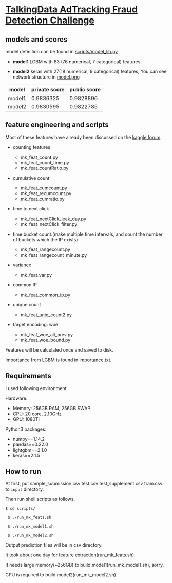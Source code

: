 # [TalkingData AdTracking Fraud Detection Challenge](https://www.kaggle.com/c/talkingdata-adtracking-fraud-detection)



## models and scores
model definition can be found in [scripts/model_lib.py](https://github.com/CuteChibiko/TalkingData/blob/master/scripts/model_lib.py)

  - **model1** LGBM with 83 (76 numerical, 7 categorical) features.

  - **model2** keras with 27(18 numerical, 9 categorical) features, You can see network structure in [model.png](https://github.com/CuteChibiko/TalkingData/blob/master/model.png)


|model|private score|public score|
|---|---|---|
|model1  |0.9836325|0.9828896|
|model2  |0.9830595|0.9822785|

## feature engineering and scripts
Most of these features have already been discussed on the [kaggle forum](https://www.kaggle.com/c/talkingdata-adtracking-fraud-detection/discussion).


  - counting features
    - mk_feat_count.py
    - mk_feat_count_time.py
    - mk_feat_countRatio.py

  - cumulative count
    - mk_feat_cumcount.py
    - mk_feat_recumcount.py
    - mk_feat_cumratio.py

  - time to next click
    - mk_feat_nextClick_leak_day.py
    - mk_feat_nextClick_filter.py

  - time bucket count.(make multiple time intervals, and count the number of buckets which the IP exists)
    - mk_feat_rangecount.py
    - mk_feat_rangecount_minute.py

  - variance
    - mk_feat_var.py

  - common IP
    - mk_feat_common_ip.py

  - unique count
    - mk_feat_uniq_count2.py

  - target encoding: woe
    - mk_feat_woe_all_prev.py
    - mk_feat_woe_bound.py
    
Features will be calculated once and saved to disk.

Importance from LGBM is found in [importance.txt](https://github.com/CuteChibiko/TalkingData/blob/master/importance.txt).


## Requirements
I used following environment

Hardware:
  - Memory: 256GB RAM, 256GB SWAP
  - CPU: 20 core, 2.10GHz
  - GPU: 1080Ti
  
Python3 packages:
  - numpy==1.14.2
  - pandas==0.22.0
  - lightgbm==2.1.0
  - keras==2.1.5

## How to run

At first, put sample_submission.csv test.csv test_supplement.csv train.csv to `input` directory.

Then run shell scripts as follows,

`$ cd scripts/`

` $ ./run_mk_feats.sh`

` $ ./run_mk_model1.sh`

` $ ./run_mk_model2.sh`

 Output prediction files will be in csv directory.
 
 It took about one day for feature extraction(run_mk_feats.sh).
 
 It needs large memory(~256GB) to build model1(run_mk_model1.sh), sorry.
 
 GPU is required to build model2(run_mk_model2.sh)
 

 
 
